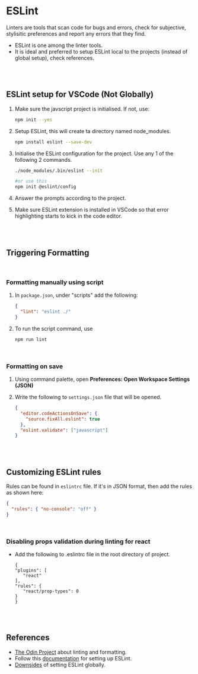 # ESLint

Linters are tools that scan code for bugs and errors, check for subjective, stylisitic preferences and report any errors that they find.

- ESLint is one among the linter tools.
- It is ideal and preferred to setup ESLint local to the projects (instead of global setup), check references.

<br>
<br>

## ESLint setup for VSCode (Not Globally)

1. Make sure the javscript project is initialised. If not, use:

   ```bash
   npm init --yes
   ```

2. Setup ESLint, this will create ta directory named node_modules.

   ```bash
   npm install eslint --save-dev
   ```

3. Initialise the ESLint configuration for the project. Use any 1 of the following 2 commands.

   ```bash
   ./node_modules/.bin/eslint --init
   ```

   ```bash
   #or use this
   npm init @eslint/config
   ```

4. Answer the prompts according to the project.

5. Make sure ESLint extension is installed in VSCode so that error highlighting starts to kick in the code editor.

<br>
<br>

## Triggering Formatting

<br>

### Formatting manually using script

1. In `package.json`, under "scripts" add the following:

   ```json
   {
     "lint": "eslint ./"
   }
   ```

2. To run the script command, use

   ```bash
   npm run lint
   ```

<br>

### Formatting on save

1. Using command palette, open **Preferences: Open Workspace Settings (JSON)**
2. Write the following to `settings.json` file that will be opened.

   ```json
   {
     "editor.codeActionsOnSave": {
       "source.fixAll.eslint": true
     },
     "eslint.validate": ["javascript"]
   }
   ```

<br>
<br>

## Customizing ESLint rules

Rules can be found in `eslintrc` file. If it's in JSON format, then add the rules as shown here:

```json
{
  "rules": { "no-console": "off" }
}
```

<br>

### Disabling props validation during linting for react

- Add the following to .eslintrc file in the root directory of project.

  ```bashrc
  {
  "plugins": [
     "react"
  ],
  "rules": {
     "react/prop-types": 0
  }
  }
  ```

<br>
<br>

## References

- [The Odin Project](https://www.theodinproject.com/lessons/node-path-javascript-linting) about linting and formatting.
- Follow this [documentation](https://www.digitalocean.com/community/tutorials/linting-and-formatting-with-eslint-in-vs-code) for setting up ESLint.
- [Downsides](https://stackoverflow.com/questions/66694306/any-downsides-to-installing-eslint-globally) of setting ESLint globally.
